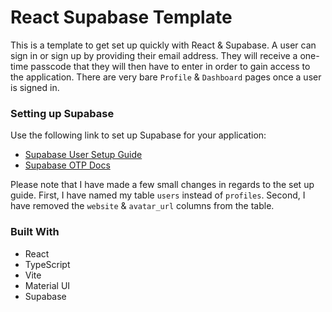# React Supabase Template

This is a template to get set up quickly with React & Supabase. A user can sign in or sign up by providing their email address. They will receive a one-time passcode that they will then have to enter in order to gain access to the application. There are very bare `Profile` & `Dashboard` pages once a user is signed in.

### Setting up Supabase

Use the following link to set up Supabase for your application:

- [Supabase User Setup Guide](https://supabase.com/docs/guides/getting-started/tutorials/with-react)
- [Supabase OTP Docs](https://supabase.com/docs/guides/auth/passwordless-login/auth-email-otp)

Please note that I have made a few small changes in regards to the set up guide. First, I have named my table `users` instead of `profiles`. Second, I have removed the `website` & `avatar_url` columns from the table.

### Built With

- React
- TypeScript
- Vite
- Material UI
- Supabase
